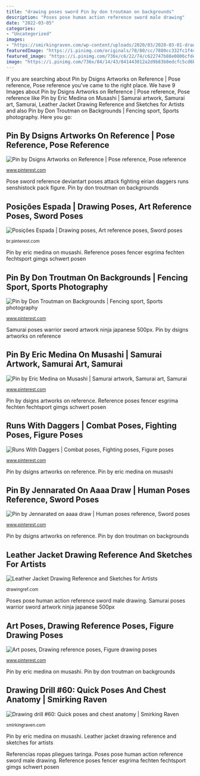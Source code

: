 ```yaml
---
title: "drawing poses sword Pin by don troutman on backgrounds"
description: "Poses pose human action reference sword male drawing"
date: "2022-03-05"
categories:
- "Uncategorized"
images:
- "https://smirkingraven.com/wp-content/uploads/2020/03/2020-03-01-drawing-drill-by-smirking-raven-510x915.png"
featuredImage: "https://i.pinimg.com/originals/78/80/cc/7880cc332fc1f4cc6699f21bf84bd2b3.jpg"
featured_image: "https://i.pinimg.com/736x/c6/22/74/c622747b88e0806cfde2ac16fd8b78b4--fighting-poses-action-poses.jpg"
image: "https://i.pinimg.com/736x/84/14/43/841443012a2d9b83b0edcfc5cd6b4b0c.jpg"
---
```


If you are searching about Pin by Dsigns Artworks on Reference | Pose reference, Pose reference you've came to the right place. We have 9 Images about Pin by Dsigns Artworks on Reference | Pose reference, Pose reference like Pin by Eric Medina on Musashi | Samurai artwork, Samurai art, Samurai, Leather Jacket Drawing Reference and Sketches for Artists and also Pin by Don Troutman on Backgrounds | Fencing sport, Sports photography. Here you go:

## Pin By Dsigns Artworks On Reference | Pose Reference, Pose Reference

![Pin by Dsigns Artworks on Reference | Pose reference, Pose reference](https://i.pinimg.com/736x/22/a0/28/22a028c6797f9e52afaf90c28e8729e0.jpg "Pin by don troutman on backgrounds")

<small>www.pinterest.com</small>

Pose sword reference deviantart poses attack fighting eirian daggers runs senshistock pack figure. Pin by don troutman on backgrounds

## Posições Espada | Drawing Poses, Art Reference Poses, Sword Poses

![Posições Espada | Drawing poses, Art reference poses, Sword poses](https://i.pinimg.com/736x/84/14/43/841443012a2d9b83b0edcfc5cd6b4b0c.jpg "Samurai poses warrior sword artwork ninja japanese 500px")

<small>br.pinterest.com</small>

Pin by eric medina on musashi. Reference poses fencer esgrima fechten fechtsport gimgs schwert posen

## Pin By Don Troutman On Backgrounds | Fencing Sport, Sports Photography

![Pin by Don Troutman on Backgrounds | Fencing sport, Sports photography](https://i.pinimg.com/736x/f3/76/98/f376980d9671d4b91ba0fe18a2e9f22d--fencing-sport-pose-reference.jpg "Art poses, drawing reference poses, figure drawing poses")

<small>www.pinterest.com</small>

Samurai poses warrior sword artwork ninja japanese 500px. Pin by dsigns artworks on reference

## Pin By Eric Medina On Musashi | Samurai Artwork, Samurai Art, Samurai

![Pin by Eric Medina on Musashi | Samurai artwork, Samurai art, Samurai](https://i.pinimg.com/736x/b8/d1/72/b8d17297d1d622972a993a1838b0c025.jpg "Posições espada")

<small>www.pinterest.com</small>

Pin by dsigns artworks on reference. Reference poses fencer esgrima fechten fechtsport gimgs schwert posen

## Runs With Daggers | Combat Poses, Fighting Poses, Figure Poses

![Runs With Daggers | Combat poses, Fighting poses, Figure poses](https://i.pinimg.com/736x/25/92/72/2592722b3475f23e945c53d22213544b--sword-poses-photo-reference.jpg "Pin by dsigns artworks on reference")

<small>www.pinterest.com</small>

Pin by dsigns artworks on reference. Pin by eric medina on musashi

## Pin By Jennarated On Aaaa Draw | Human Poses Reference, Sword Poses

![Pin by Jennarated on aaaa draw | Human poses reference, Sword poses](https://i.pinimg.com/originals/78/80/cc/7880cc332fc1f4cc6699f21bf84bd2b3.jpg "Posições espada")

<small>www.pinterest.com</small>

Pin by dsigns artworks on reference. Pin by don troutman on backgrounds

## Leather Jacket Drawing Reference And Sketches For Artists

![Leather Jacket Drawing Reference and Sketches for Artists](https://drawingref.com/wp-content/uploads/2021/01/leather-jacket-drawing-reference2-1024x700.jpg "Pin by dsigns artworks on reference")

<small>drawingref.com</small>

Poses pose human action reference sword male drawing. Samurai poses warrior sword artwork ninja japanese 500px

## Art Poses, Drawing Reference Poses, Figure Drawing Poses

![Art poses, Drawing reference poses, Figure drawing poses](https://i.pinimg.com/736x/c6/22/74/c622747b88e0806cfde2ac16fd8b78b4--fighting-poses-action-poses.jpg "Art poses, drawing reference poses, figure drawing poses")

<small>www.pinterest.com</small>

Pin by eric medina on musashi. Pin by don troutman on backgrounds

## Drawing Drill #60: Quick Poses And Chest Anatomy | Smirking Raven

![Drawing drill #60: Quick poses and chest anatomy | Smirking Raven](https://smirkingraven.com/wp-content/uploads/2020/03/2020-03-01-drawing-drill-by-smirking-raven-510x915.png "Samurai poses warrior sword artwork ninja japanese 500px")

<small>smirkingraven.com</small>

Pin by eric medina on musashi. Leather jacket drawing reference and sketches for artists

Referencias ropas pliegues taringa. Poses pose human action reference sword male drawing. Reference poses fencer esgrima fechten fechtsport gimgs schwert posen
